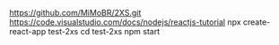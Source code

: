 


https://github.com/MiMoBR/2XS.git
https://code.visualstudio.com/docs/nodejs/reactjs-tutorial
npx create-react-app test-2xs
cd test-2xs
npm start
